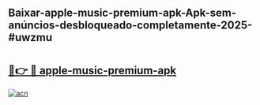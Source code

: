 ## Baixar-apple-music-premium-apk-Apk-sem-anúncios-desbloqueado-completamente-2025-#uwzmu

# <h2><a href="https://ainizakaria.my?title=apple-music-premium-apk&ref=20M">🔗👉 🔴 apple-music-premium-apk</a></h2>

[![acn](https://github.com/user-attachments/assets/0f9c940e-d8b0-45ae-aac7-cd30a18b3e1c)](https://ainizakaria.my?title=apple-music-premium-apk&ref=20M)

